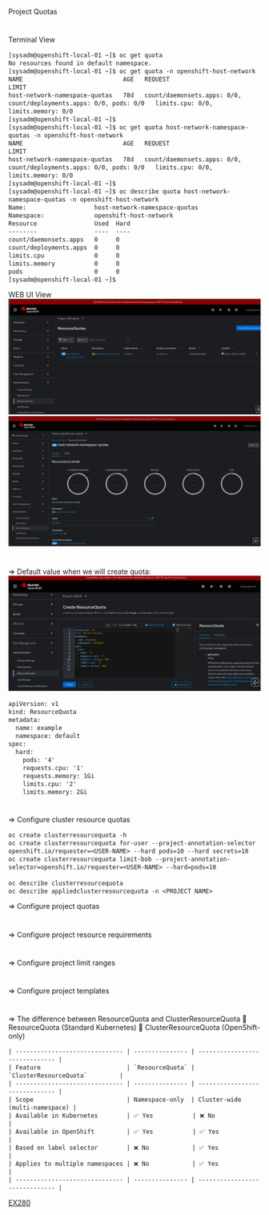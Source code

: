 

Project Quotas

#
Terminal View

    [sysadm@openshift-local-01 ~]$ oc get quota
    No resources found in default namespace.
    [sysadm@openshift-local-01 ~]$ oc get quota -n openshift-host-network
    NAME                            AGE   REQUEST                                                              LIMIT
    host-network-namespace-quotas   78d   count/daemonsets.apps: 0/0, count/deployments.apps: 0/0, pods: 0/0   limits.cpu: 0/0, limits.memory: 0/0
    [sysadm@openshift-local-01 ~]$ 
    [sysadm@openshift-local-01 ~]$ oc get quota host-network-namespace-quotas -n openshift-host-network
    NAME                            AGE   REQUEST                                                              LIMIT
    host-network-namespace-quotas   78d   count/daemonsets.apps: 0/0, count/deployments.apps: 0/0, pods: 0/0   limits.cpu: 0/0, limits.memory: 0/0
    [sysadm@openshift-local-01 ~]$ 
    [sysadm@openshift-local-01 ~]$ oc describe quota host-network-namespace-quotas -n openshift-host-network
    Name:                   host-network-namespace-quotas
    Namespace:              openshift-host-network
    Resource                Used  Hard
    --------                ----  ----
    count/daemonsets.apps   0     0
    count/deployments.apps  0     0
    limits.cpu              0     0
    limits.memory           0     0
    pods                    0     0
    [sysadm@openshift-local-01 ~]$ 

WEB UI View
![Photo](https://github.com/Adrianhein/My_ex280_preparation/blob/main/images/ResourceQuota.png)
![Photo](https://github.com/Adrianhein/My_ex280_preparation/blob/main/images/ResourceQuota_1.png)

#
#
=> Default value when we will create quota:
![Photo](https://github.com/Adrianhein/My_ex280_preparation/blob/main/images/create%20quota%20default%20value.png)


    apiVersion: v1
    kind: ResourceQuota
    metadata:
      name: example
      namespace: default
    spec:
      hard:
        pods: '4'
        requests.cpu: '1'
        requests.memory: 1Gi
        limits.cpu: '2'
        limits.memory: 2Gi

#
#
 =>   Configure cluster resource quotas

    oc create clusterresourcequota -h
    oc create clusterresourcequota for-user --project-annotation-selector openshift.io/requester=<USER-NAME> --hard pods=10 --hard secrets=10
    oc create clusterresourcequota limit-bob --project-annotation-selector=openshift.io/requester=<USER-NAME> --hard=pods=10

    oc describe clusterresourcequota
    oc describe appliedclusterresourcequota -n <PROJECT NAME>


 =>   Configure project quotas
 #
 =>   Configure project resource requirements
 #
 =>   Configure project limit ranges
 #
 =>   Configure project templates
#
=> The difference between ResourceQuota and ClusterResourceQuota 
🔹 ResourceQuota (Standard Kubernetes)
🔸 ClusterResourceQuota (OpenShift-only)

    | ------------------------------ | --------------- | ------------------------------ |
    | Feature                        | `ResourceQuota` | `ClusterResourceQuota`         |
    | ------------------------------ | --------------- | ------------------------------ |
    | Scope                          | Namespace-only  | Cluster-wide (multi-namespace) |
    | Available in Kubernetes        | ✅ Yes           | ❌ No                         |
    | Available in OpenShift         | ✅ Yes           | ✅ Yes                        |
    | Based on label selector        | ❌ No            | ✅ Yes                        |
    | Applies to multiple namespaces | ❌ No            | ✅ Yes                        |
    | ------------------------------ | --------------- | ------------------------------ |


[EX280](https://www.redhat.com/en/services/training/red-hat-certified-openshift-administrator-exam?section=objectives)

